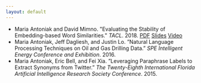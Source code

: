 ```yaml
---
layout: default
---
```


* Maria Antoniak and David Mimno. "Evaluating the Stability of Embedding-based Word Similarities." *TACL*. 2018. [PDF](https://maria-antoniak.github.io/evaluating_embeddings_2018.pdf) [Slides](https://maria-antoniak.github.io/2018_naacl_presentation_with_notes.pdf) [Video](https://vimeo.com/277670053)  
* Maria Antoniak, Jeff Dagliesh, and Justin Lo. ”Natural Language Processing Techniques on Oil and Gas Drilling Data.” *SPE Intelligent Energy Conference and Exhibition*. 2016.
* Maria Antoniak, Eric Bell, and Fei Xia. ”Leveraging Paraphrase Labels to Extract Synonyms from Twitter.” *The Twenty-Eighth International Florida Artificial Intelligence Research Society Conference*. 2015.



<br>

